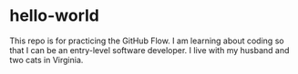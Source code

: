 # hello-world
This repo is for practicing the GitHub Flow.
I am learning about coding so that I can be an entry-level software developer. I live with my husband and two cats in Virginia.
